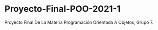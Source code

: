 # Proyecto-Final-POO-2021-1
Proyecto Final De La Materia Programación Orientada A Objetos, Grupo 7.
